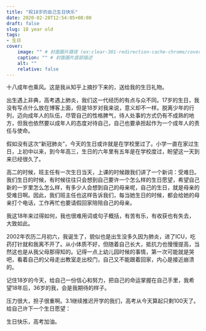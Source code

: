```yaml
---
title: "祝18岁的自己生日快乐"
date: 2020-02-28T12:54:05+08:00
draft: false
slug: 18 year old
tags:
- 生日
cover:
    image: "" # 封面圖片路径 (ex:clear-301-redirection-cache-chrome/cover.jpg)
    caption: "" # 封面圖片底部描述
    alt: ""
    relative: false
---
```

十八成年也乘风。这是我从知乎上摘抄下来的，送给我的生日礼物。

出生遇上非典，高考遇上肺炎，我们这一代经历的有点与众不同。17岁的生日，我没有写点什么放在博客上面，但是18岁对我来说，意义却不一样。脱离少年的行列，迈向成年人的队伍，尽管自己的性格脾气，待人处事的方式仍有不成熟的地方，但我也依然要以成年人的态度对待自己，自己也要承担起作为一个成年人的责任与使命。

假如没有这次“新冠肺炎”，今天的生日或许就是在学校里过了。小学一直在家过生日，上初中以来，到今年高三，生日的六年里有五年是在学校度过，盼望这一天到来已经很久了。

高二的时候，班主任有一次生日当天，上课的时候跟我们讲了一个新词：受难日。我们生日的时候，有时候往往只会想到自己要许一个怎么样的生日愿望，希望自己新的一岁里怎么怎么样，有多少人会想到自己的母亲呢，自己的生日，就是母亲的受难日啊。因此，我们班主任也这样告诉我们，每当她生日的时候，都会给她的母亲打个电话，工作再忙也要请假回家陪陪自己的母亲。

我这18年来过得如何，我也很难用词或句子概括，有苦有乐，有收获也有失去，大致如此。

2002年农历二月初六，我诞生了，貌似也是出生没多久因为肺炎，进了ICU，吃药打针就和我离不开了。从小体质不好，但随着自己长大，抵抗力也慢慢提高，当然这也是从我父母那得知的。记得一点上幼儿园时候的事情，第一次可能就是哭吧，看着自己的父母走出教室走出校门，自己又不能跟着回家，内心是接近崩溃的。

记住18岁的今天，给自己一份信心和努力，把自己的命运掌握在自己手里，我希望18年后，36岁的我，会是我期待的样子。

压力很大，担子很重啊。3.1继续推迟开学的我们，高考从今天算起只剩100天了。给自己许下一个生日愿望：

生日快乐，高考加油。
